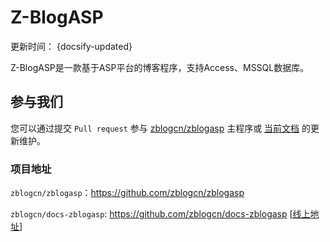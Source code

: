 # Z-BlogASP

更新时间： {docsify-updated}

Z-BlogASP是一款基于ASP平台的博客程序，支持Access、MSSQL数据库。

## 参与我们

您可以通过提交 `Pull request` 参与 [zblogcn/zblogasp](https://github.com/zblogcn/zblogasp "zblogcn/zblogasp: Z-BlogPHP博客程序") 主程序或 [当前文档](https://github.com/zblogcn/docs-zblogasp "zblogcn/docs-zblogasp: Z-BlogPHP Documentation") 的更新维护。

### 项目地址

`zblogcn/zblogasp`：https://github.com/zblogcn/zblogasp

`zblogcn/docs-zblogasp`: https://github.com/zblogcn/docs-zblogasp \[[线上地址](https://docs.zblogcn.com/asp/#/ "Z-BlogPHP 官方文档")\]
